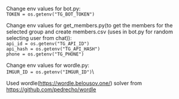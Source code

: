 Change env values for bot.py:\
```TOKEN = os.getenv("TG_BOT_TOKEN")```

Change env values for get_members.py(to get the members for the selected group and create members.csv (uses in bot.py for random selecting user from chat)):\
```api_id = os.getenv("TG_API_ID")```\
```api_hash = os.getenv("TG_API_HASH")```\
```phone = os.getenv("TG_PHONE")```

Change env values for wordle.py:\
```IMGUR_ID = os.getenv("IMGUR_ID")```\

Used wordle(https://wordle.belousov.one/) solver from https://github.com/pedrecho/wordle
